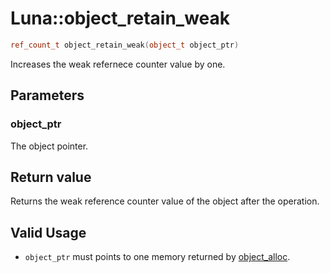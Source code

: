 # Luna::object_retain_weak

```c++
ref_count_t object_retain_weak(object_t object_ptr)
```

Increases the weak refernece counter value by one. 



## Parameters
### object_ptr
The object pointer. 

## Return value
Returns the weak reference counter value of the object after the operation. 

## Valid Usage
* `object_ptr` must points to one memory returned by [object_alloc](group___runtime_object_1ga8ba411b5dc3e81b9d5c0283752e22b9e.md). 

